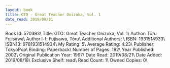 ```yaml
---
layout: book
title: GTO - Great Teacher Onizuka, Vol. 1
date_read: 2019/08/21
---
```


Book Id: 570393\ 
Title: GTO: Great Teacher Onizuka, Vol. 1\ 
Author: Tōru Fujisawa\ 
Author l-f: Fujisawa, Tōru\ 
Additional Authors: \ 
ISBN: 1931514933\ 
ISBN13: 9781931514934\ 
My Rating: 5\ 
Average Rating: 4.23\ 
Publisher: TokyoPop\ 
Binding: Paperback\ 
Number of Pages: 192\ 
Year Published: 2002\ 
Original Publication Year: 1997\ 
Date Read: 2019/08/21\ 
Date Added: 2019/08/18\ 
Exclusive Shelf: read\ 
Read Count: 1\ 
Owned Copies: 0\ 

